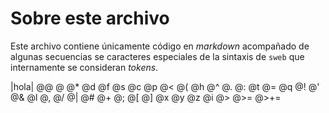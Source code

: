 # Sobre este archivo

Este archivo contiene únicamente código en *markdown* acompañado de algunas secuencias se caracteres especiales de la sintaxis de `sweb` que internamente se consideran *tokens*.

|hola|
@@
@ 
@*
@d
@f
@s
@c
@p
@<
@(
@h
@^
@.
@:
@t
@=
@q
@!
@'
@&
@l
@,
@/
@|
@#
@+
@;
@[
@]
@x
@y
@z
@i
@>
@>=
@>+=
